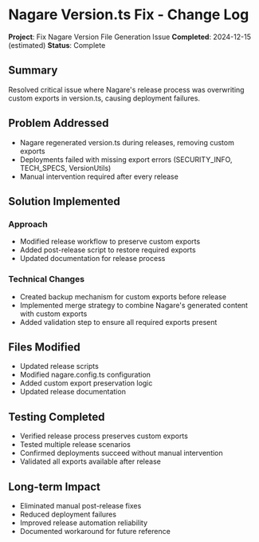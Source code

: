 # Nagare Version.ts Fix - Change Log

**Project**: Fix Nagare Version File Generation Issue
**Completed**: 2024-12-15 (estimated)
**Status**: Complete

## Summary

Resolved critical issue where Nagare's release process was overwriting custom exports in version.ts, causing deployment failures.

## Problem Addressed

- Nagare regenerated version.ts during releases, removing custom exports
- Deployments failed with missing export errors (SECURITY_INFO, TECH_SPECS, VersionUtils)
- Manual intervention required after every release

## Solution Implemented

### Approach

- Modified release workflow to preserve custom exports
- Added post-release script to restore required exports
- Updated documentation for release process

### Technical Changes

- Created backup mechanism for custom exports before release
- Implemented merge strategy to combine Nagare's generated content with custom exports
- Added validation step to ensure all required exports present

## Files Modified

- Updated release scripts
- Modified nagare.config.ts configuration
- Added custom export preservation logic
- Updated release documentation

## Testing Completed

- Verified release process preserves custom exports
- Tested multiple release scenarios
- Confirmed deployments succeed without manual intervention
- Validated all exports available after release

## Long-term Impact

- Eliminated manual post-release fixes
- Reduced deployment failures
- Improved release automation reliability
- Documented workaround for future reference
